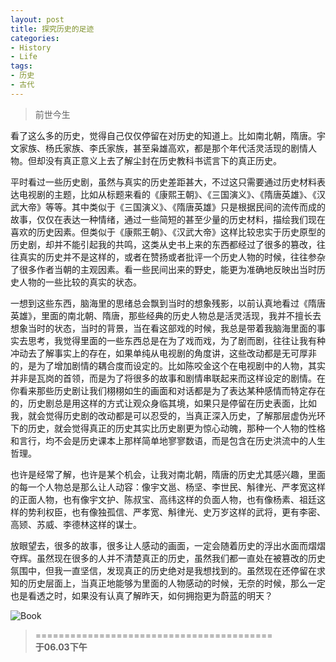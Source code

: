 ```yaml
---
layout: post
title: 探究历史的足迹
categories:
- History
- Life
tags:
- 历史
- 古代
---
```


> 前世今生  

看了这么多的历史，觉得自己仅仅停留在对历史的知道上。比如南北朝，隋唐。宇文家族、杨氏家族、李氏家族，甚至枭雄高欢，都是那个年代活灵活现的剧情人物。但却没有真正意义上去了解尘封在历史教科书谎言下的真正历史。  

平时看过一些历史剧，虽然与真实的历史差距甚大，不过这只需要通过历史材料表达电视剧的主题，比如从标题来看的《康熙王朝》、《三国演义》、《隋唐英雄》、《汉武大帝》等等。其中类似于《三国演义》、《隋唐英雄》只是根据民间的流传而成的故事，仅仅在表达一种情绪，通过一些简短的甚至少量的历史材料，描绘我们现在喜欢的历史因素。但类似于《康熙王朝》、《汉武大帝》这样比较忠实于历史原型的历史剧，却并不能引起我的共鸣，这类从史书上来的东西都经过了很多的篡改，往往真实的历史并不是这样的，或者在赞扬或者批评一个历史人物的时候，往往参杂了很多作者当朝的主观因素。看一些民间出来的野史，能更为准确地反映出当时历史人物的一些比较的真实的状态。  

一想到这些东西，脑海里的思绪总会飘到当时的想象残影，以前认真地看过《隋唐英雄》，里面的南北朝、隋唐，那些经典的历史人物总是活灵活现，我并不擅长去想象当时的状态，当时的背景，当在看这部戏的时候，我总是带着我脑海里面的事实去思考，我觉得里面的一些东西总是在为了戏而戏，为了剧而剧，往往让我有种冲动去了解事实上的存在，如果单纯从电视剧的角度讲，这些改动都是无可厚非的，是为了增加剧情的耦合度而设定的。比如陈咬金这个在电视剧中的人物，其实并非是瓦岗的首领，而是为了将很多的故事和剧情串联起来而这样设定的剧情。在你看来那些历史剧让我们栩栩如生的画面和对话都是为了表达某种感情而特定存在的，历史剧总是用这样的方式让观众身临其境，如果只是停留在历史表面，比如我，就会觉得历史剧的改动都是可以忍受的，当真正深入历史，了解那层虚伪光环下的历史，就会觉得真正的历史其实比历史剧更为惊心动魄，那种一个人物的性格和言行，均不会是历史课本上那样简单地寥寥数语，而是包含在历史洪流中的人生哲理。  

也许是经常了解，也许是某个机会，让我对南北朝，隋唐的历史尤其感兴趣，里面的每一个人物总是那么让人动容：像宇文邕、杨坚、李世民、斛律光、严孝宽这样的正面人物，也有像宇文护、陈叔宝、高纬这样的负面人物，也有像杨素、祖廷这样的势利权臣，也有像独孤信、严孝宽、斛律光、史万岁这样的武将，更有李密、高颎、苏威、李德林这样的谋士。  

放眼望去，很多的故事，很多让人感动的画面，一定会随着历史的浮出水面而熠熠夺辉。虽然现在很多的人并不清楚真正的历史，虽然我们都一直处在被篡改的历史氛围中，但我一直坚信，发现真正的历史绝对是我想找到的。虽然现在还停留在求知的历史层面上，当真正地能够为里面的人物感动的时候，无奈的时候，那么一定也是看透之时，如果没有认真了解昨天，如何拥抱更为蔚蓝的明天？  



![Book](http://i1154.photobucket.com/albums/p531/luolinjia/blog%20images/1_zps2099cfac.jpg)


> =========================================          
> __于06.03下午__     
